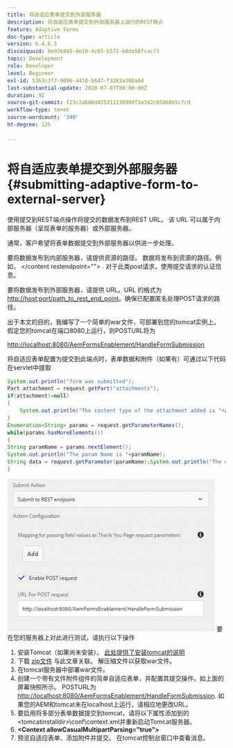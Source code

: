 ```yaml
---
title: 将自适应表单提交到外部服务器
description: 将自适应表单提交到外部服务器上运行的REST端点
feature: Adaptive Forms
doc-type: article
version: 6.4,6.5
discoiquuid: 9e936885-4e10-4c05-b572-b8da56fcac73
topic: Development
role: Developer
level: Beginner
exl-id: 5363c3f7-9006-4430-b647-f3283a366a64
last-substantial-update: 2020-07-07T00:00:00Z
duration: 92
source-git-commit: f23c2ab86d42531113690df2e342c65060b5c7cd
workflow-type: tm+mt
source-wordcount: '340'
ht-degree: 12%

---
```


# 将自适应表单提交到外部服务器 {#submitting-adaptive-form-to-external-server}

使用提交到REST端点操作将提交的数据发布到REST URL。 该 URL 可以属于内部服务器（呈现表单的服务器）或外部服务器。

通常，客户希望将表单数据提交到外部服务器以供进一步处理。

要将数据发布到内部服务器，请提供资源的路径。 数据将发布到资源的路径。例如， &lt;/content restendpoint=&quot;&quot;> . 对于此类post请求，使用提交请求的认证信息。

要将数据发布到外部服务器，请提供 URL。URL 的格式为 <http://host:port/path_to_rest_end_point>。确保已配置匿名处理POST请求的路径。

出于本文的目的，我编写了一个简单的war文件，可部署到您的tomcat实例上。 假定您的tomcat在端口8080上运行，则POSTURL将为

<http://localhost:8080/AemFormsEnablement/HandleFormSubmission>

将自适应表单配置为提交到此端点时，表单数据和附件（如果有）可通过以下代码在servlet中提取

```java
System.out.println("form was submitted");
Part attachment = request.getPart("attachments");
if(attachment!=null)
{
    System.out.println("The content type of the attachment added is "+attachment.getContentType());
}
Enumeration<String> params = request.getParameterNames();
while(params.hasMoreElements())
{
String paramName = params.nextElement();
System.out.println("The param Name is "+paramName);
String data = request.getParameter(paramName);System.out.println("The data  is "+data);
}
```

![表单提交](assets/formsubmission.gif)
要在您的服务器上对此进行测试，请执行以下操作

1. 安装Tomcat（如果尚未安装）。 [此处提供了安装tomcat的说明](https://helpx.adobe.com/experience-manager/kt/forms/using/preparing-datasource-for-form-data-model-tutorial-use.html)
1. 下载 [zip文件](assets/aemformsenablement.zip) 与此文章关联。 解压缩文件以获取war文件。
1. 在tomcat服务器中部署war文件。
1. 创建一个带有文件附件组件的简单自适应表单，并配置其提交操作，如上面的屏幕快照所示。 POSTURL为 <http://localhost:8080/AemFormsEnablement/HandleFormSubmission>. 如果您的AEM和tomcat未在localhost上运行，请相应地更改URL。
1. 要启用将多部分表单数据提交到tomcat，请将以下属性添加到的 &lt;tomcatinstalldir>\conf\context.xml并重新启动Tomcat服务器。
1. **&lt;Context allowCasualMultipartParsing=&quot;true&quot;>**
1. 预览自适应表单、添加附件并提交。 在tomcat控制台窗口中查看消息。
